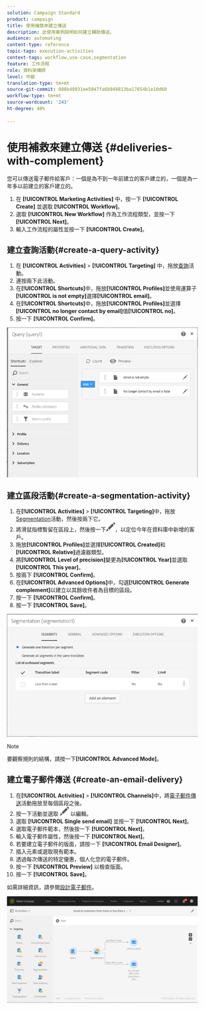 ```yaml
---
solution: Campaign Standard
product: campaign
title: 使用補救來建立傳送
description: 此使用案例說明如何建立輔助傳送。
audience: automating
content-type: reference
topic-tags: execution-activities
context-tags: workflow,use-case,segmentation
feature: 工作流程
role: 資料架構師
level: 中級
translation-type: tm+mt
source-git-commit: 088b49931ee5047fa6b949813ba17654b1e10d60
workflow-type: tm+mt
source-wordcount: '243'
ht-degree: 40%

---
```



# 使用補救來建立傳送 {#deliveries-with-complement}

您可以傳送電子郵件給客戶：一個是為不到一年前建立的客戶建立的，一個是為一年多以前建立的客戶建立的。

1. 在 **[!UICONTROL Marketing Activities]** 中，按一下 **[!UICONTROL Create]** 並選取 **[!UICONTROL Workflow]**。
1. 選取 **[!UICONTROL New Workflow]** 作為工作流程類型，並按一下 **[!UICONTROL Next]**。
1. 輸入工作流程的屬性並按一下 **[!UICONTROL Create]**。

## 建立查詢活動{#create-a-query-activity}

1. 在 **[!UICONTROL Activities]** > **[!UICONTROL Targeting]** 中，拖放[查詢](../../automating/using/query.md)活動。
1. 連按兩下此活動。
1. 在&#x200B;**[!UICONTROL Shortcuts]**&#x200B;中，拖放&#x200B;**[!UICONTROL Profiles]**&#x200B;並使用運算子&#x200B;**[!UICONTROL is not empty]**&#x200B;選擇&#x200B;**[!UICONTROL email]**。
1. 在&#x200B;**[!UICONTROL Shortcuts]**&#x200B;中，拖放&#x200B;**[!UICONTROL Profiles]**&#x200B;並選擇&#x200B;**[!UICONTROL no longer contact by email]**&#x200B;值&#x200B;**[!UICONTROL no]**。
1. 按一下 **[!UICONTROL Confirm]**。

![](assets/wf-complement-query.png)

## 建立區段活動{#create-a-segmentation-activity}

1. 在&#x200B;**[!UICONTROL Activities]** > **[!UICONTROL Targeting]**&#x200B;中，拖放[ Segmentation](../../automating/using/segmentation.md)活動，然後按兩下它。
1. 將滑鼠指標暫留在區段上，然後按一下![](assets/edit_darkgrey-24px.png)，以定位今年在資料庫中新增的客戶。
1. 拖放&#x200B;**[!UICONTROL Profiles]**&#x200B;並選擇&#x200B;**[!UICONTROL Created]**&#x200B;和&#x200B;**[!UICONTROL Relative]**&#x200B;過濾器類型。
1. 將&#x200B;**[!UICONTROL Level of precision]**&#x200B;變更為&#x200B;**[!UICONTROL Year]**&#x200B;並選取&#x200B;**[!UICONTROL This year]**。
1. 按兩下 **[!UICONTROL Confirm]**。
1. 在&#x200B;**[!UICONTROL Advanced Options]**&#x200B;中，勾選&#x200B;**[!UICONTROL Generate complement]**&#x200B;以建立以其餘收件者為目標的區段。
1. 按一下 **[!UICONTROL Confirm]**。
1. 按一下 **[!UICONTROL Save]**。

![](assets/wf-complement-segmentation.png)

>[!NOTE]
>
>要觀察規則的結構，請按一下&#x200B;**[!UICONTROL Advanced Mode]**。

## 建立電子郵件傳送 {#create-an-email-delivery}

1. 在&#x200B;**[!UICONTROL Activities]** > **[!UICONTROL Channels]**&#x200B;中，將[電子郵件傳送](../../automating/using/email-delivery.md)活動拖放至每個區段之後。
1. 按一下活動並選取 ![](assets/edit_darkgrey-24px.png) 以編輯。
1. 選取 **[!UICONTROL Single send email]** 並按一下 **[!UICONTROL Next]**。
1. 選取電子郵件範本，然後按一下 **[!UICONTROL Next]**。
1. 輸入電子郵件屬性，然後按一下 **[!UICONTROL Next]**。
1. 若要建立電子郵件的版面，請按一下 **[!UICONTROL Email Designer]**。
1. 插入元素或選取現有範本。
1. 透過每次傳送的特定優惠，個人化您的電子郵件。
1. 按一下 **[!UICONTROL Preview]** 以檢查版面。
1. 按一下 **[!UICONTROL Save]**。

如需詳細資訊，請參閱[設計電子郵件](../../designing/using/designing-from-scratch.md#designing-an-email-content-from-scratch)。

![](assets/wf-deliveries-with-a-complement.png)
